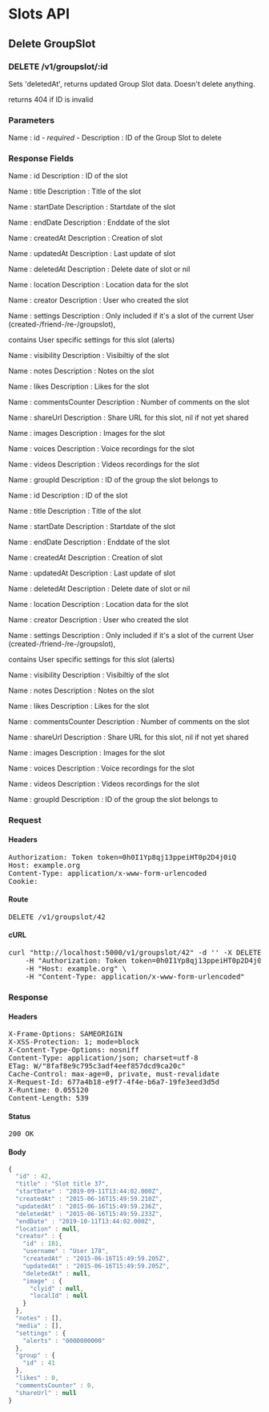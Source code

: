 # Slots API

## Delete GroupSlot

### DELETE /v1/groupslot/:id

Sets &#39;deletedAt&#39;, returns updated Group Slot data. Doesn&#39;t delete anything.

returns 404 if ID is invalid

### Parameters

Name : id *- required -*
Description : ID of the Group Slot to delete


### Response Fields

Name : id
Description : ID of the slot

Name : title
Description : Title of the slot

Name : startDate
Description : Startdate of the slot

Name : endDate
Description : Enddate of the slot

Name : createdAt
Description : Creation of slot

Name : updatedAt
Description : Last update of slot

Name : deletedAt
Description : Delete date of slot or nil

Name : location
Description : Location data for the slot

Name : creator
Description : User who created the slot

Name : settings
Description : Only included if it&#39;s a slot of the current User (created-/friend-/re-/groupslot),

contains User specific settings for this slot (alerts)

Name : visibility
Description : Visibiltiy of the slot

Name : notes
Description : Notes on the slot

Name : likes
Description : Likes for the slot

Name : commentsCounter
Description : Number of comments on the slot

Name : shareUrl
Description : Share URL for this slot, nil if not yet shared

Name : images
Description : Images for the slot

Name : voices
Description : Voice recordings for the slot

Name : videos
Description : Videos recordings for the slot

Name : groupId
Description : ID of the group the slot belongs to

Name : id
Description : ID of the slot

Name : title
Description : Title of the slot

Name : startDate
Description : Startdate of the slot

Name : endDate
Description : Enddate of the slot

Name : createdAt
Description : Creation of slot

Name : updatedAt
Description : Last update of slot

Name : deletedAt
Description : Delete date of slot or nil

Name : location
Description : Location data for the slot

Name : creator
Description : User who created the slot

Name : settings
Description : Only included if it&#39;s a slot of the current User (created-/friend-/re-/groupslot),

contains User specific settings for this slot (alerts)

Name : visibility
Description : Visibiltiy of the slot

Name : notes
Description : Notes on the slot

Name : likes
Description : Likes for the slot

Name : commentsCounter
Description : Number of comments on the slot

Name : shareUrl
Description : Share URL for this slot, nil if not yet shared

Name : images
Description : Images for the slot

Name : voices
Description : Voice recordings for the slot

Name : videos
Description : Videos recordings for the slot

Name : groupId
Description : ID of the group the slot belongs to

### Request

#### Headers

<pre>Authorization: Token token=0h0I1Yp8qj13ppeiHT0p2D4j0iQ
Host: example.org
Content-Type: application/x-www-form-urlencoded
Cookie: </pre>

#### Route

<pre>DELETE /v1/groupslot/42</pre>

#### cURL

<pre class="request">curl &quot;http://localhost:5000/v1/groupslot/42&quot; -d &#39;&#39; -X DELETE \
	-H &quot;Authorization: Token token=0h0I1Yp8qj13ppeiHT0p2D4j0iQ&quot; \
	-H &quot;Host: example.org&quot; \
	-H &quot;Content-Type: application/x-www-form-urlencoded&quot;</pre>

### Response

#### Headers

<pre>X-Frame-Options: SAMEORIGIN
X-XSS-Protection: 1; mode=block
X-Content-Type-Options: nosniff
Content-Type: application/json; charset=utf-8
ETag: W/&quot;8faf8e9c795c3adf4eef857dcd9ca20c&quot;
Cache-Control: max-age=0, private, must-revalidate
X-Request-Id: 677a4b18-e9f7-4f4e-b6a7-19fe3eed3d5d
X-Runtime: 0.055120
Content-Length: 539</pre>

#### Status

<pre>200 OK</pre>

#### Body

```javascript
{
  "id" : 42,
  "title" : "Slot title 37",
  "startDate" : "2019-09-11T13:44:02.000Z",
  "createdAt" : "2015-06-16T15:49:59.210Z",
  "updatedAt" : "2015-06-16T15:49:59.236Z",
  "deletedAt" : "2015-06-16T15:49:59.233Z",
  "endDate" : "2019-10-11T13:44:02.000Z",
  "location" : null,
  "creator" : {
    "id" : 181,
    "username" : "User 178",
    "createdAt" : "2015-06-16T15:49:59.205Z",
    "updatedAt" : "2015-06-16T15:49:59.205Z",
    "deletedAt" : null,
    "image" : {
      "clyid" : null,
      "localId" : null
    }
  },
  "notes" : [],
  "media" : [],
  "settings" : {
    "alerts" : "0000000000"
  },
  "group" : {
    "id" : 41
  },
  "likes" : 0,
  "commentsCounter" : 0,
  "shareUrl" : null
}
```
